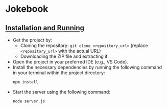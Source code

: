 # Jokebook
## <ins>Installation and Running</ins>

* Get the project by:
    * Cloning the repository: `git clone <repository_url>` (replace `<repository_url>` with the actual URL)
    * Downloading the ZIP file and extracting it.
* Open the project in your preferred IDE (e.g., VS Code).
* Install the necessary dependencies by running the following command in your terminal within the project directory:
    ```bash
    npm install
    ```
* Start the server using the following command:
    ```bash
    node server.js
    ```
